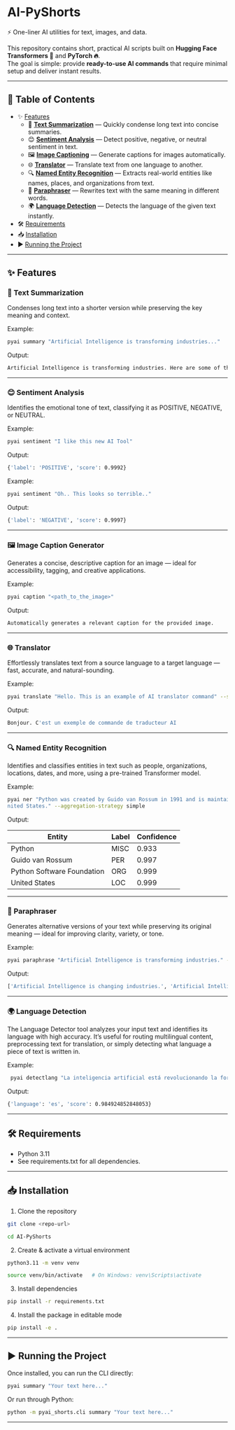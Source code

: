# AI-PyShorts

⚡ One-liner AI utilities for text, images, and data.

This repository contains short, practical AI scripts built on **Hugging Face Transformers 🤗** and **PyTorch 🔥**.  
The goal is simple: provide **ready-to-use AI commands** that require minimal setup and deliver instant results.

---

## 🧩 Table of Contents

- ✨ [Features](#features)
  - 📝 **[Text Summarization](#-text-summarization)** — Quickly condense long text into concise summaries.
  - 😊 **[Sentiment Analysis](#-sentiment-analysis)** — Detect positive, negative, or neutral sentiment in text.
  - 🖼️ **[Image Captioning](#-image-caption-generator)** — Generate captions for images automatically.
  - 🌐 **[Translator](#-translator)** — Translate text from one language to another.
  - 🔍 **[Named Entity Recognition](#-named-entity-recognition)** — Extracts real-world entities like names, places, and organizations from text.
  - 🔄 **[Paraphraser](#-paraphraser)** — Rewrites text with the same meaning in different words.
  - 🌍 **[Language Detection](#-language-detection)** — Detects the language of the given text instantly. 
- 🛠 [Requirements](#-requirements)
- 📥 [Installation](#-installation)
- ▶️ [Running the Project](#-running-the-project)

---

## ✨ Features


### 📝 Text Summarization

Condenses long text into a shorter version while preserving the key meaning and context.

Example:

```bash
pyai summary "Artificial Intelligence is transforming industries..."
```

Output:

```bash
Artificial Intelligence is transforming industries. Here are some of the ways it's changing the way we work. Read more at CNN.com/AI.
```

---

### 😊 Sentiment Analysis

Identifies the emotional tone of text, classifying it as POSITIVE, NEGATIVE, or NEUTRAL.

Example:

```bash
pyai sentiment "I like this new AI Tool"
```

Output:

```bash
{'label': 'POSITIVE', 'score': 0.9992}
```

Example:

```bash
pyai sentiment "Oh.. This looks so terrible.."
```

Output:

```bash
{'label': 'NEGATIVE', 'score': 0.9997}
```

---

### 🖼 Image Caption Generator

Generates a concise, descriptive caption for an image — ideal for accessibility, tagging, and creative applications.

Example:

```bash
pyai caption "<path_to_the_image>"
```

Output:

```bash
Automatically generates a relevant caption for the provided image.
```

---

### 🌐 Translator

Effortlessly translates text from a source language to a target language — fast, accurate, and natural-sounding.

Example:

```bash
pyai translate "Hello. This is an example of AI translator command" --src en --tgt sp
```

Output:

```bash
Bonjour. C'est un exemple de commande de traducteur AI
```

---

### 🔍 Named Entity Recognition

Identifies and classifies entities in text such as people, organizations, locations, dates, and more, using a pre-trained Transformer model.

Example:

```bash
pyai ner "Python was created by Guido van Rossum in 1991 and is maintained by the Python Software Foundation in the U
nited States." --aggregation-strategy simple
```

Output:

| Entity | Label | Confidence |
| ------ | ---- | ----- |
| Python | MISC | 0.933 |
| Guido van Rossum | PER | 0.997 |
| Python Software Foundation | ORG | 0.999 |
| United States | LOC | 0.999 |

---

### 🔄 Paraphraser

Generates alternative versions of your text while preserving its original meaning — ideal for improving clarity, variety, or tone.

Example:

```bash
pyai paraphrase "Artificial Intelligence is transforming industries." --num 3
```

Output:

```bash
['Artificial Intelligence is changing industries.', 'Artificial Intelligence is changing the world.', 'Artificial intelligence is helping industries.']
```

---

### 🌍 Language Detection

The Language Detector tool analyzes your input text and identifies its language with high accuracy. 
It’s useful for routing multilingual content, preprocessing text for translation, or simply detecting what language a piece of text is written in.

Example:

```bash
 pyai detectlang "La inteligencia artificial está revolucionando la forma en que trabajamos y vivimos."
```

Output:

```bash
{'language': 'es', 'score': 0.984924852848053}
```

---

## 🛠 Requirements
* Python 3.11 
* See requirements.txt for all dependencies.

---

## 📥 Installation

1. Clone the repository
```bash
git clone <repo-url>

cd AI-PyShorts
```

2. Create & activate a virtual environment
```bash
python3.11 -m venv venv

source venv/bin/activate   # On Windows: venv\Scripts\activate 
```

3. Install dependencies
```bash
pip install -r requirements.txt 
```

4. Install the package in editable mode
```bash
pip install -e . 
```

---

## ▶️ Running the Project

Once installed, you can run the CLI directly:
```bash
pyai summary "Your text here..."
```

Or run through Python:
```bash
python -m pyai_shorts.cli summary "Your text here..."
```

---
